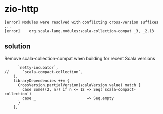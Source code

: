 # zio-http

```
[error] Modules were resolved with conflicting cross-version suffixes ...
[error]    org.scala-lang.modules:scala-collection-compat _3, _2.13
```

## solution
Remove scala-collection-compat when building for recent Scala versions

```
      `netty-incubator`,
//      `scala-compact-collection`,
    ),
    libraryDependencies ++= {
      CrossVersion.partialVersion(scalaVersion.value) match {
        case Some((2, n)) if n <= 12 => Seq(`scala-compact-collection`)
        case _                       => Seq.empty
      }
    },

```
